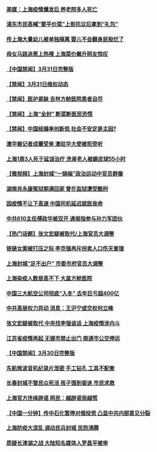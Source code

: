 #### [美媒：上海疫情爆发后 养老院多人死亡](../pages/prog204/a103388574.md) 
#### [浦东市民高喊“要平价菜”上街抗议后拿到“礼包”](../pages/prog204/a103388366.md) 
#### [传上海大量幼儿被单独隔离 婴儿不会翻身屁股烂了](../pages/prog204/a103388536.md) 
#### [母女马路追葱上热搜 上海菜价飙升网友惊叹](../pages/prog204/a103388487.md) 
#### [【中国禁闻】3月31日完整版](../pages/prog204/a103388513.md) 
#### [【禁闻】3月31日维权动态](../pages/prog204/a103388467.md) 
#### [【禁闻】医护紧缺 吉林方舱医院患者自尽](../pages/prog204/a103388463.md) 
#### [【禁闻】上海“全封” 断菜断医民恐慌](../pages/prog204/a103388469.md) 
#### [【禁闻】中国结婚率创新低 社会不安定是主因?](../pages/prog204/a103388465.md) 
#### [澳华裔记者成蕾受审 澳驻华大使被拒旁听](../pages/prog204/a103388442.md) 
#### [上海1周3人死于延误治疗 洗肾老人被踢皮球55小时](../pages/prog204/a103388445.md) 
#### [【微视频】上海封城“一锅端”政治运动中官员群像](../pages/prog204/a103388436.md) 
#### [湖南肖永康冤狱期满回家 曾在监狱遭受酷刑](../pages/prog204/a103386658.md) 
#### [因疫情不让下高速 中国司机延迟就医丧命](../pages/prog204/a103388260.md) 
#### [中共610主任傅政华被双开 通报指参与孙力军团伙](../pages/prog204/a103388226.md) 
#### [【热门话题】张文宏疑被取代/上海官员大调整](../pages/prog204/a103388303.md) 
#### [铁链女案被打压之际 李克强再斥拐卖人口伤天害理](../pages/prog204/a103388347.md) 
#### [上海封城“足不出户” 市委市府官员大调整](../pages/prog204/a103388313.md) 
#### [上海染疫人数居高不下  大盖方舱医院](../pages/prog204/a103388277.md) 
#### [中国三大航空公司彻底“入冬” 去年巨亏超400亿](../pages/prog204/a103388152.md) 
#### [中共高层权力异动 消息：王沪宁或交权何立峰](../pages/prog204/a103388181.md) 
#### [张文宏疑被取代 中央找李强谈话 上海疫情涉内斗](../pages/prog204/a103388154.md) 
#### [江苏省疫情再起 无锡市禁止出门 南通市公交停运](../pages/prog204/a103387978.md) 
#### [【中国禁闻】3月30日完整版](../pages/prog204/a103387575.md) 
#### [东航修波音机纪录片泄密 手工钻孔 工具不配套](../pages/prog204/a103387995.md) 
#### [长春封城不管民众死活 孩子饿到昏迷 市民求救](../pages/prog204/a103387857.md) 
#### [上海官方连续辟谣 网民：越辟谣我越慌](../pages/prog204/a103387993.md) 
#### [【中国一分钟】传中石化暂停对俄投资 凸显中共内部意见分裂](../pages/prog204/a103388009.md) 
#### [上海防疫大混乱 调动民兵封城 民怨沸腾](../pages/prog204/a103388000.md) 
#### [质疑长津湖之战 大陆知名媒体人罗昌平被审](../pages/prog204/a103387922.md) 
